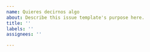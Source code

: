 ```yaml
---
name: Quieres decirnos algo
about: Describe this issue template's purpose here.
title: ''
labels: ''
assignees: ''

---
```



